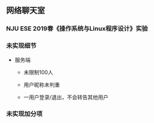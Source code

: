 ## 网络聊天室

### NJU ESE 2019春《操作系统与Linux程序设计》实验

### 未实现细节

- 服务端

    - 未限制100人

    - 用户昵称未判重

    - 一用户登录/退出，不会转告其他用户

### 未实现加分项